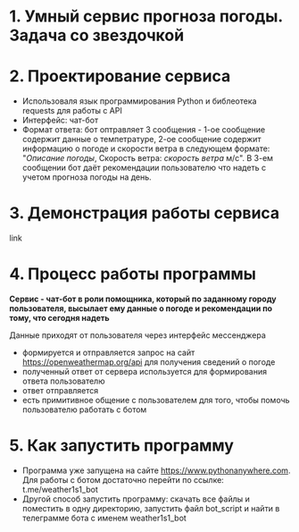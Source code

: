 # 1. Умный сервис прогноза погоды. Задача со звездочкой
# 2. Проектирование сервиса
- Использоваля язык программирования Python и библеотека requests для работы с API 
- Интерфейс: чат-бот
- Формат ответа: бот оптравляет 3 сообщения - 1-ое сообщение содержит данные о темпетратуре, 2-ое сообщение содержит информацию о погоде и скорости ветра в следующем формате: "*Описание погоды*, Скорость ветра: *скорость ветра* м/с". В 3-ем сообщении бот даёт рекомендации пользователю что надеть с учетом прогноза погоды на день.
# 3. Демонстрация работы сервиса
link
# 4. Процесс работы программы
**Сервис - чат-бот в роли помощника, который по заданному городу пользователя, высылает ему данные о погоде и рекомендации по тому, что сегодня надеть**

Данные приходят от пользователя через интерфейс мессенджера

- формируется и отправляется запрос на сайт https://openweathermap.org/api для получения сведений о погоде
- полученный ответ от сервера используется для формирования ответа пользователю
- ответ отправляется
- есть примитивное общение с пользователем для того, чтобы помочь пользователю работать с ботом

# 5. Как запустить программу
- Программа уже запущена на сайте https://www.pythonanywhere.com. Для работы с ботом достаточно перейти по ссылке: t.me/weather1s1_bot
- Другой способ запустить программу: скачать все файлы и поместить в одну директорию, запустить файл bot_script и найти в телеграмме бота с именем weather1s1_bot
